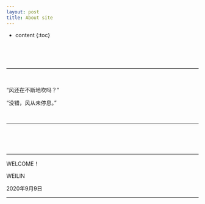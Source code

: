 ```yaml
---
layout: post
title: About site
---
```


* content
{:toc}



<br>
<br>
<br>


<div class="kx_bg_01">
<hr>

<br>

<p>“风还在不断地吹吗？”  </p>
<p>“没错，风从未停息。”  </p>
<br>

<hr>


</div>

<br>
<br>
<br>

---

WELCOME！

WEILIN   

2020年9月9日

---
<br>
<br>
<br>
<br>


  <script src="{{ '/myScript/utils.js' | prepend: site.baseurl    }}   ">
    </script>
<script>·
    window.onload = show_visited_data()
</script>

